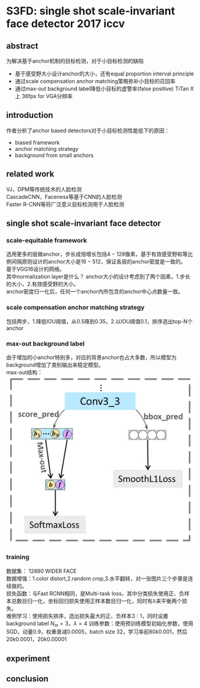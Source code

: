 # S3FD: single shot scale-invariant face detector 2017 iccv
## abstract
为解决基于anchor机制的目标检测，对于小目标检测的缺陷
- 基于感受野大小设计anchor的大小，还有equal proportion interval principle
- 通过scale compensation anchor matching策略弥补小目标的召回率
- 通过max-out background label降低小目标的虚警率(false positive)
TiTan X上 36fps for VGA分辨率

## introduction
作者分析了anchor based detectors对于小目标检测性能低下的原因：
- biased framework
- anchor matching strategy
- background from small anchors

## related work
VJ，DPM等传统技术的人脸检测  
CascadeCNN，Faceness等基于CNN的人脸检测  
Faster R-CNN等将广泛意义目标检测用于人脸检测

## single shot scale-invariant face detector
### scale-equitable framework
选用更多的层做anchor，步长成倍增长包括$4-128$像素，基于有效感受野和等比例间隔原则设计的anchor大小是$16-512$，保证各层的anchor密度是一致的。  
基于VGG16设计的网络。  
其中normalization layer是什么？
anchor大小的设计考虑到了两个因素，1.步长的大小，2.有效感受野的大小。   
anchor密度归一化后，任何一个anchor内所包含的anchor中心点数量一致。   
### scale compensation anchor matching strategy
包括两步，1.降低IOU阈值，从$0.5$降到$0.35$，2.以IOU阈值$0.1$，排序选出top-N个anchor
### max-out background label
由于增加的小anchor特别多，对应的背景anchor也占大多数，所以模型为background增加了类别输出来稳定模型。   
max-out结构：  
![maxout](../image/essay/maxout.jpg)

### training
数据集： 12880 WIDER FACE  
数据增强：1.color distort,2.random crop,3.水平翻转，对一张图片三个步骤是连续做的。  
损失函数：与Fast RCNN相同，是Multi-task loss，其中分类损失使用正、负样本总数目归一化，坐标回归损失使用正样本数目归一化，同时有$\lambda$来平衡两个损失。  
难例学习：使用损失排序，选出损失最大的正、负样本$3:1$，同时设置background label $N_m=3$，$\lambda =4$
训练参数：使用预训练模型初始化参数，使用SGD，动量$0.9$，权重衰减$0.0005$，batch size $32$，学习率前$80k 0.001$，然后$20k 0.0001$，$20k 0.00001$

## experiment
## conclusion




